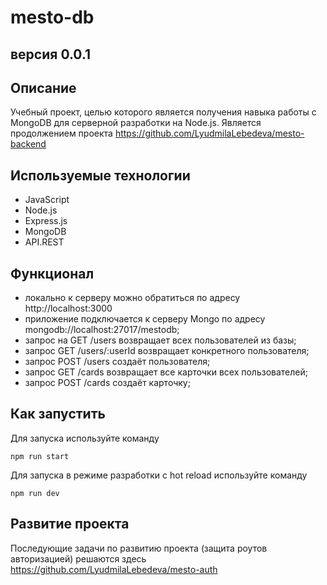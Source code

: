 # mesto-db
## версия 0.0.1

## Описание
Учебный проект, целью которого является получения навыка работы с MongoDB для серверной разработки на Node.js. Является продолжением проекта https://github.com/LyudmilaLebedeva/mesto-backend

## Используемые технологии
- JavaScript
- Node.js
- Express.js
- MongoDB
- API.REST

## Функционал
- локально к серверу можно обратиться по адресу http://localhost:3000
- приложение подключается к серверу Mongo по адресу mongodb://localhost:27017/mestodb;
- запрос на GET /users возвращает всех пользователей из базы;
- запрос GET /users/:userId возвращает конкретного пользователя;
- запрос POST /users создаёт пользователя;
- запрос GET /cards возвращает все карточки всех пользователей;
- запрос POST /cards создаёт карточку;

## Как запустить
Для запуска используйте команду 
```
npm run start
```
Для запуска в режиме разработки с hot reload используйте команду 
```
npm run dev
```
## Развитие проекта
Последующие задачи по развитию проекта (защита роутов авторизацией) решаются здесь https://github.com/LyudmilaLebedeva/mesto-auth
